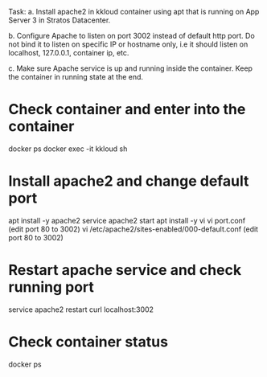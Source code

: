 Task: 
a. Install apache2 in kkloud container using apt that is running on App Server 3 in Stratos Datacenter.

b. Configure Apache to listen on port 3002 instead of default http port. Do not bind it to listen on specific IP or hostname only, i.e it should listen on localhost, 127.0.0.1, container ip, etc.

c. Make sure Apache service is up and running inside the container. Keep the container in running state at the end.

# Check container and enter into the container
docker ps
docker exec -it kkloud sh

# Install apache2 and change default port
apt install -y apache2
service apache2 start 
apt install -y vi
vi port.conf (edit port 80 to 3002)
vi /etc/apache2/sites-enabled/000-default.conf (edit port 80 to 3002)

# Restart apache service and check running port
service apache2 restart
curl localhost:3002

# Check container status
docker ps
